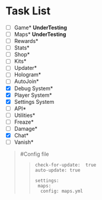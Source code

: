 # Task List
- [ ] Game* **UnderTesting**
- [ ] Maps* **UnderTesting**
- [ ] Rewards*
- [ ] Stats*
- [ ] Shop*
- [ ] Kits*
- [ ] Updater*
- [ ] Hologram*
- [ ] AutoJoin*  
- [X] Debug System*
- [X] Player System*
- [X] Settings System
- [ ] API*
- [ ] Utilities*
 - [ ] Freaze*
 - [ ] Damage*
 - [X] Chat*
 - [ ] Vanish*

> #Config file
>> ```
>> check-for-update:  true
>> auto-update: true
>> 
>> settings:
>>  maps:
>>   config: maps.yml
>> ```
